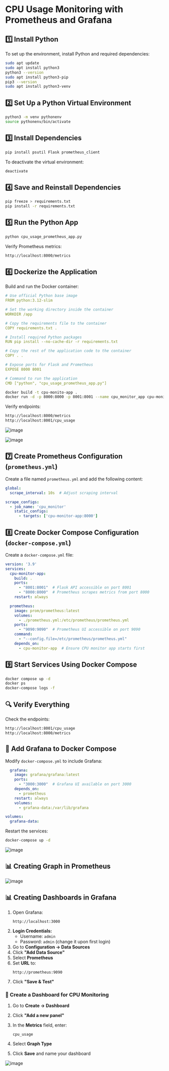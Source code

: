# CPU Usage Monitoring with Prometheus and Grafana

## **1️⃣ Install Python**
To set up the environment, install Python and required dependencies:

```bash
sudo apt update
sudo apt install python3
python3 --version
sudo apt install python3-pip
pip3 --version
sudo apt install python3-venv
```

## **2️⃣ Set Up a Python Virtual Environment**
```bash
python3 -m venv pythonenv
source pythonenv/bin/activate
```

## **3️⃣ Install Dependencies**
```bash
pip install psutil Flask prometheus_client
```

To deactivate the virtual environment:
```bash
deactivate
```

## **4️⃣ Save and Reinstall Dependencies**
```bash
pip freeze > requirements.txt
pip install -r requirements.txt
```

## **5️⃣ Run the Python App**
```bash
python cpu_usage_prometheus_app.py
```

Verify Prometheus metrics:
```bash
http://localhost:8000/metrics
```

## **6️⃣ Dockerize the Application**
Build and run the Docker container:
```yaml
# Use official Python base image
FROM python:3.12-slim

# Set the working directory inside the container
WORKDIR /app

# Copy the requirements file to the container
COPY requirements.txt .

# Install required Python packages
RUN pip install --no-cache-dir -r requirements.txt

# Copy the rest of the application code to the container
COPY . .

# Expose ports for Flask and Prometheus
EXPOSE 8000 8001

# Command to run the application
CMD ["python", "cpu_usage_prometheus_app.py"]

```
```bash
docker build -t cpu-monito-app .
docker run -d -p 8000:8000 -p 8001:8001 --name cpu_monitor_app cpu-monito-app
```

Verify endpoints:
```bash
http://localhost:8000/metrics
http://localhost:8001/cpu_usage
```

![image](https://github.com/user-attachments/assets/0c6f6c1c-6f0e-44c8-99e2-b16fbbd3ff23)

![image](https://github.com/user-attachments/assets/caebef32-febd-4bc9-82bc-102875163f8f)

## **7️⃣ Create Prometheus Configuration (`prometheus.yml`)**
Create a file named `prometheus.yml` and add the following content:
```yaml
global:
  scrape_interval: 10s  # Adjust scraping interval

scrape_configs:
  - job_name: 'cpu_monitor'
    static_configs:
      - targets: ['cpu-monitor-app:8000']
```

## **8️⃣ Create Docker Compose Configuration (`docker-compose.yml`)**
Create a `docker-compose.yml` file:
```yaml
version: '3.9'
services:
  cpu-monitor-app:
    build: .
    ports:
      - "8001:8001"  # Flask API accessible on port 8001
      - "8000:8000"  # Prometheus scrapes metrics from port 8000
    restart: always

  prometheus:
    image: prom/prometheus:latest
    volumes:
      - ./prometheus.yml:/etc/prometheus/prometheus.yml
    ports:
      - "9090:9090"  # Prometheus UI accessible on port 9090
    command:
      - "--config.file=/etc/prometheus/prometheus.yml"
    depends_on:
      - cpu-monitor-app  # Ensure CPU monitor app starts first
```

## **9️⃣ Start Services Using Docker Compose**
```bash
docker compose up -d
docker ps
docker-compose logs -f
```

## **🔍 Verify Everything**
Check the endpoints:
```bash
http://localhost:8001/cpu_usage
http://localhost:8000/metrics
```

## **🔹 Add Grafana to Docker Compose**
Modify `docker-compose.yml` to include Grafana:
```yaml
  grafana:
    image: grafana/grafana:latest
    ports:
      - "3000:3000"  # Grafana UI available on port 3000
    depends_on:
      - prometheus
    restart: always
    volumes:
      - grafana-data:/var/lib/grafana

volumes:
  grafana-data:
```

Restart the services:
```bash
docker-compose up -d
```
![image](https://github.com/user-attachments/assets/7e4879ed-ae67-4785-b288-cfc01344680a)

## **📊 Creating Graph in Prometheus**

![image](https://github.com/user-attachments/assets/bb17a9e3-2390-4772-bd34-7b9bb601d795)



## **📊 Creating Dashboards in Grafana**
1. Open Grafana:  
   ```
   http://localhost:3000
   ```
2. **Login Credentials:**  
   - Username: `admin`
   - Password: `admin` (change it upon first login)
3. Go to **Configuration → Data Sources**
4. Click **"Add Data Source"**
5. Select **Prometheus**
6. Set **URL** to:
   ```
   http://prometheus:9090
   ```
7. Click **"Save & Test"**

### **📌 Create a Dashboard for CPU Monitoring**
1. Go to **Create → Dashboard**
2. Click **"Add a new panel"**
3. In the **Metrics** field, enter:
   ```
   cpu_usage
   ```

4. Select **Graph Type**
5. Click **Save** and name your dashboard

![image](https://github.com/user-attachments/assets/56931cd6-2bac-4dbb-88b7-816a2074bb1f)



